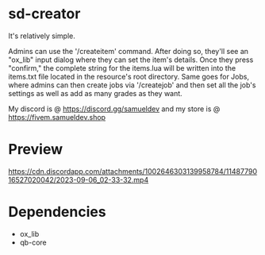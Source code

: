# sd-creator

It's relatively simple. 

Admins can use the '/createitem' command. After doing so, they'll see an "ox_lib" input dialog where they can set the item's details. Once they press "confirm," the complete string for the items.lua will be written into the items.txt file located in the resource's root directory. Same goes for Jobs, where admins can then create jobs via '/createjob' and then set all the job's settings as well as add as many grades as they want.

My discord is @ https://discord.gg/samueldev and my store is @ https://fivem.samueldev.shop

# Preview
https://cdn.discordapp.com/attachments/1002646303139958784/1148779016527020042/2023-09-06_02-33-32.mp4

# Dependencies
- ox_lib
- qb-core
